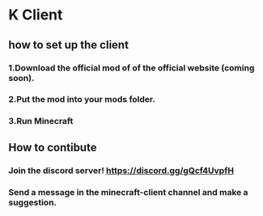 # K Client


## how to set up the client
### 1.Download the official mod of of the official website (coming soon).
### 2.Put the mod into your mods folder.
### 3.Run Minecraft


## How to contibute
### Join the discord server! https://discord.gg/gQcf4UvpfH
### Send a message in the minecraft-client channel and make a suggestion.


